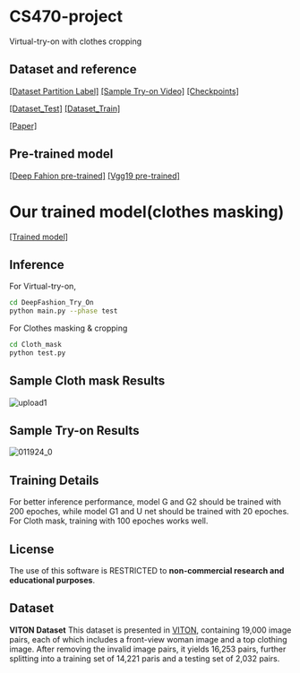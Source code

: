 # CS470-project
Virtual-try-on with clothes cropping
## Dataset and reference

[[Dataset Partition Label]](https://drive.google.com/open?id=1Jt9DykVUmUo5dzzwyi4C_1wmWgVYsFDl)  [[Sample Try-on Video]](https://www.youtube.com/watch?v=BbKBSfDBcxI) [[Checkpoints]](https://drive.google.com/file/d/1UWT6esQIU_d4tUm8cjxDKMhB8joQbrFx/view?usp=sharing) 

[[Dataset_Test]](https://drive.google.com/file/d/1tE7hcVFm8Td8kRh5iYRBSDFdvZIkbUIR/view?usp=sharing) [[Dataset_Train]](https://drive.google.com/file/d/1lHNujZIq6KVeGOOdwnOXVCSR5E7Kv6xv/view?usp=sharing)

[[Paper]](https://arxiv.org/abs/2003.05863)

## Pre-trained model
[[Deep Fahion pre-trained]](https://drive.google.com/file/d/1JN0pAuBdO9ZaYTYhetZkcA-kwspHxBxc/view?usp=sharing)
[[Vgg19 pre-trained]](https://drive.google.com/file/d/1yaylECQa4JyKtmwIZwZGwssmU3lzT8EN/view?usp=sharing)

# Our trained model(clothes masking)
[[Trained model]](https://drive.google.com/file/d/1Xyqi0hTNhq6S07zQuGYmX6aa9cPGVpaV/view?usp=sharing)

## Inference
For Virtual-try-on,
```bash
cd DeepFashion_Try_On
python main.py --phase test
```
For Clothes masking & cropping
```bash
cd Cloth_mask
python test.py
```

## Sample Cloth mask Results
![upload1](https://user-images.githubusercontent.com/52373758/101453680-11590100-3973-11eb-9e24-743ec46e5aee.png)

## Sample Try-on Results
![011924_0](https://user-images.githubusercontent.com/52373758/101453626-fbe3d700-3972-11eb-8513-5df023b35b1e.jpg)

## Training Details
For better inference performance, model G and G2 should be trained with 200 epoches, while model G1 and U net should be trained with 20 epoches.
For Cloth mask, training with 100 epoches works well.
## License
The use of this software is RESTRICTED to **non-commercial research and educational purposes**.


## Dataset
**VITON Dataset** This dataset is presented in [VITON](https://github.com/xthan/VITON), containing 19,000 image pairs, each of which includes a front-view woman image and a top clothing image. After removing the invalid image pairs, it yields 16,253 pairs, further splitting into a training set of 14,221 paris and a testing set of 2,032 pairs.

